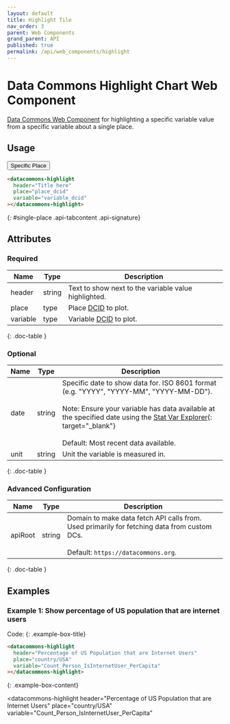 ```yaml
---
layout: default
title: Highlight Tile
nav_order: 3
parent: Web Components
grand_parent: API
published: true
permalink: /api/web_components/highlight
---
```


# Data Commons Highlight Chart Web Component

[Data Commons Web Component](/api/web_components) for highlighting a specific
variable value from a specific variable about a single place.

## Usage

<div class="api-tab">
  <button id="get-button" class="api-tablink" onclick="openTab(event, 'single-place')">
    Specific Place
  </button>
</div>

```html
<datacommons-highlight
  header="Title here"
  place="place_dcid"
  variable="variable_dcid"
></datacommons-highlight>
```
{: #single-place .api-tabcontent .api-signature}

<script src="/assets/js/syntax_highlighting.js"></script>
<script src="/assets/js/api-doc-tabs.js"></script>

## Attributes

### Required

| Name     | Type   | Description                                          |
| -------- | ------ | ---------------------------------------------------- |
| header   | string | Text to show next to the variable value highlighted. |
| place    | type   | Place [DCID](/glossary.html#dcid) to plot.           |
| variable | type   | Variable [DCID](/glossary.html#dcid) to plot.        |
{: .doc-table }

### Optional

| Name | Type   | Description                                                                                                                                                                                                                                                                                 |
| ---- | ------ | ------------------------------------------------------------------------------------------------------------------------------------------------------------------------------------------------------------------------------------------------------------------------------------------- |
| date | string | Specific date to show data for. ISO 8601 format (e.g. "YYYY", "YYYY-MM", "YYYY-MM-DD").<br /><br />Note: Ensure your variable has data available at the specified date using the [Stat Var Explorer](https://datacommons.org/tools/statvar){: target="_blank"}<br /><br />Default: Most recent data available. |
| unit | string | Unit the variable is measured in.                                                                                                                                                                                                                                                           |
{: .doc-table }

### Advanced Configuration

| Name    | Type   | Description                                                                                                                                |
| ------- | ------ | ------------------------------------------------------------------------------------------------------------------------------------------ |
| apiRoot | string | Domain to make data fetch API calls from. Used primarily for fetching data from custom DCs.<br /><br />Default: `https://datacommons.org`. |
{: .doc-table }

## Examples

### Example 1: Show percentage of US population that are internet users

Code:
{: .example-box-title}
```html
<datacommons-highlight
  header="Percentage of US Population that are Internet Users"
  place="country/USA"
  variable="Count_Person_IsInternetUser_PerCapita"
></datacommons-highlight>
```
{: .example-box-content}

<datacommons-highlight
  header="Percentage of US Population that are Internet Users"
  place="country/USA"
  variable="Count_Person_IsInternetUser_PerCapita"
></datacommons-highlight>
